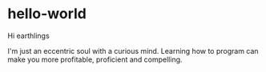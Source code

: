 # hello-world

Hi earthlings

I'm just an eccentric soul with a curious mind. 
Learning how to program can make you more profitable, proficient and compelling.
